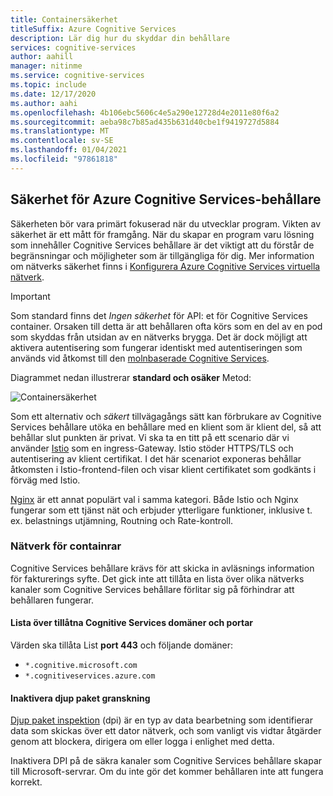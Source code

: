 ```yaml
---
title: Containersäkerhet
titleSuffix: Azure Cognitive Services
description: Lär dig hur du skyddar din behållare
services: cognitive-services
author: aahill
manager: nitinme
ms.service: cognitive-services
ms.topic: include
ms.date: 12/17/2020
ms.author: aahi
ms.openlocfilehash: 4b106ebc5606c4e5a290e12728d4e2011e80f6a2
ms.sourcegitcommit: aeba98c7b85ad435b631d40cbe1f9419727d5884
ms.translationtype: MT
ms.contentlocale: sv-SE
ms.lasthandoff: 01/04/2021
ms.locfileid: "97861818"
---
```

## <a name="azure-cognitive-services-container-security"></a>Säkerhet för Azure Cognitive Services-behållare

Säkerheten bör vara primärt fokuserad när du utvecklar program. Vikten av säkerhet är ett mått för framgång. När du skapar en program varu lösning som innehåller Cognitive Services behållare är det viktigt att du förstår de begränsningar och möjligheter som är tillgängliga för dig. Mer information om nätverks säkerhet finns i [Konfigurera Azure Cognitive Services virtuella nätverk][az-security].

> [!IMPORTANT]
> Som standard finns det *Ingen säkerhet* för API: et för Cognitive Services container. Orsaken till detta är att behållaren ofta körs som en del av en pod som skyddas från utsidan av en nätverks brygga. Det är dock möjligt att aktivera autentisering som fungerar identiskt med autentiseringen som används vid åtkomst till den [molnbaserade Cognitive Services][request-authentication].

Diagrammet nedan illustrerar **standard och osäker** Metod:

![Containersäkerhet](../media/container-security.svg)

Som ett alternativ och *säkert* tillvägagångs sätt kan förbrukare av Cognitive Services behållare utöka en behållare med en klient som är klient del, så att behållar slut punkten är privat. Vi ska ta en titt på ett scenario där vi använder [Istio][istio] som en ingress-Gateway. Istio stöder HTTPS/TLS och autentisering av klient certifikat. I det här scenariot exponeras behållar åtkomsten i Istio-frontend-filen och visar klient certifikatet som godkänts i förväg med Istio.

[Nginx][nginx] är ett annat populärt val i samma kategori. Både Istio och Nginx fungerar som ett tjänst nät och erbjuder ytterligare funktioner, inklusive t. ex. belastnings utjämning, Routning och Rate-kontroll.

### <a name="container-networking"></a>Nätverk för containrar

Cognitive Services behållare krävs för att skicka in avläsnings information för fakturerings syfte. Det gick inte att tillåta en lista över olika nätverks kanaler som Cognitive Services behållare förlitar sig på förhindrar att behållaren fungerar.

#### <a name="allow-list-cognitive-services-domains-and-ports"></a>Lista över tillåtna Cognitive Services domäner och portar

Värden ska tillåta List **port 443** och följande domäner:

* `*.cognitive.microsoft.com`
* `*.cognitiveservices.azure.com`

#### <a name="disable-deep-packet-inspection"></a>Inaktivera djup paket granskning

[Djup paket inspektion](https://en.wikipedia.org/wiki/Deep_packet_inspection) (dpi) är en typ av data bearbetning som identifierar data som skickas över ett dator nätverk, och som vanligt vis vidtar åtgärder genom att blockera, dirigera om eller logga i enlighet med detta.

Inaktivera DPI på de säkra kanaler som Cognitive Services behållare skapar till Microsoft-servrar. Om du inte gör det kommer behållaren inte att fungera korrekt.

[istio]: https://istio.io/
[nginx]: https://www.nginx.com
[request-authentication]: ../../authentication.md
[az-security]: ../../cognitive-services-virtual-networks.md
